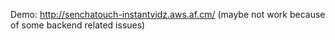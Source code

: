 Demo: http://senchatouch-instantvidz.aws.af.cm/ (maybe not work because of some backend related issues)
